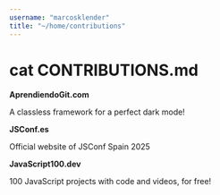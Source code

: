 ```yaml
---
username: "marcosklender"
title: "~/home/contributions"
---
```


# cat CONTRIBUTIONS.md

**AprendiendoGit.com**

A classless framework for a perfect dark mode!

**JSConf.es**

Official website of JSConf Spain 2025

**JavaScript100.dev**

100 JavaScript projects with code and videos, for free!
